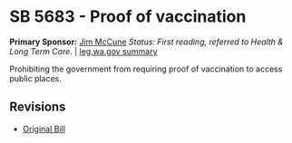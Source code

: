 # SB 5683 - Proof of vaccination
**Primary Sponsor:** [Jim McCune](/person/leg/jim.mccune.md)
*Status: First reading, referred to Health & Long Term Care.* | [leg.wa.gov summary](https://app.leg.wa.gov/billsummary?BillNumber=5683&Year=2021)

Prohibiting the government from requiring proof of vaccination to access public places.

## Revisions
* [Original Bill](1/)